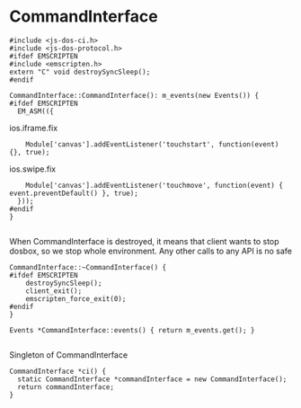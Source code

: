 



CommandInterface
=================================










  

```
#include <js-dos-ci.h>
#include <js-dos-protocol.h>
#ifdef EMSCRIPTEN
#include <emscripten.h>
extern "C" void destroySyncSleep();
#endif

CommandInterface::CommandInterface(): m_events(new Events()) {
#ifdef EMSCRIPTEN
  EM_ASM(({

```







ios.iframe.fix


  

```
    Module['canvas'].addEventListener('touchstart', function(event) {}, true);

```







ios.swipe.fix


  

```
    Module['canvas'].addEventListener('touchmove', function(event) { event.preventDefault() }, true);
  }));
#endif
}


```







When CommandInterface is destroyed, it means
that client wants to stop dosbox, so we stop
whole environment. Any other calls to any API
is no safe


  

```
CommandInterface::~CommandInterface() {
#ifdef EMSCRIPTEN
    destroySyncSleep();
    client_exit();
    emscripten_force_exit(0);
#endif
}

Events *CommandInterface::events() { return m_events.get(); }


```







Singleton of CommandInterface


  

```
CommandInterface *ci() {
  static CommandInterface *commandInterface = new CommandInterface();
  return commandInterface;
}


```




